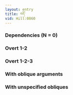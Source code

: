 ```yaml
---
layout: entry
title: བདོ་
vid: Hill:0860
---
```

### Dependencies (N = 0)


### Overt 1-2


### Overt 1-2-3


### With oblique arguments


### With unspecified obliques
